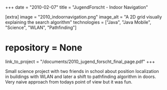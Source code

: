 +++
date = "2010-02-07"
title = "JugendForscht - Indoor Navigation"

[extra]
image = "2010_indoornavigation.png"
image_alt = "A 2D grid visually explaining the search algorithm"
technologies = ["Java", "Java Mobile", "Science", "WLAN", "Pathfinding"]
# repository = None
link_to_project = "/documents/2010_jugend_forscht_final_page.pdf"
+++

Small science project with two friends in school about position localization in buildings with WLAN and later a shift to pathfinding algorithm in doors. Very naive approach from todays point of view but it was fun.
